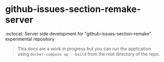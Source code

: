 # github-issues-section-remake-server
:octocat: Server side development for "github-issues-section-remake" experimental repository

> This docs are a work in progress but you can run the application using `docker-compose up --build` from the root directory of the repo.
